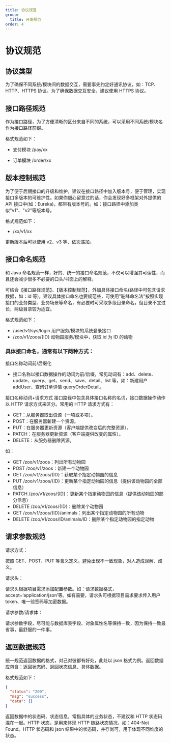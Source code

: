 ```yaml
---
title: 协议规范
group:
  title: 开发规范
order: 4
---
```


# 协议规范

## 协议类型

为了确保不同系统/模块间的数据交互，需要事先约定好通讯协议，如：TCP、HTTP、HTTPS 协议。为了确保数据交互安全，建议使用 HTTPS 协议。

## 接口路径规范

作为接口路径，为了方便清晰的区分来自不同的系统，可以采用不同系统/模块名作为接口路径前缀。

格式规范如下：

- 支付模块 /pay/xx

- 订单模块 /order/xx

## 版本控制规范

为了便于后期接口的升级和维护，建议在接口路径中加入版本号，便于管理，实现接口多版本的可维护性。如果你细心留意过的话，你会发现好多框架对外提供的 API 接口中(如：Eureka)，都带有版本号的。如：接口路径中添加类似"v1"、"v2"等版本号。

格式规范如下：

- /xx/v1/xx

更新版本后可以使用 v2、v3 等、依次递加。

## 接口命名规范

和 Java 命名规范一样，好的、统一的接口命名规范，不仅可以增强其可读性，而且还会减少很多不必要的口头/书面上的解释。

可结合【接口路径规范】、【版本控制规范】，外加具体接口命名(路径中可包含请求数据，如：id 等)，建议具体接口命名也要规范些，可使用"驼峰命名法"按照实现接口的业务类型、业务场景等命名，有必要时可采取多级目录命名，但目录不宜过长，两级目录较为适宜。

格式规范如下：

- /user/v1/sys/login 用户服务/模块的系统登录接口
- /zoo/v1/zoos/{ID} 动物园服务/模块中，获取 id 为 ID 的动物

### 具体接口命名，通常有以下两种方式：

接口名称动词前/后缀化

- 接口名称以接口数据操作的动词为前/后缀，常见动词有：add、delete、update、query、get、send、save、detail、list 等，如：新建用户 addUser、查询订单详情 queryOrderDetail。

接口名称动词+请求方式
接口路径中包含具体接口名称的名词，接口数据操作动作以 HTTP 请求方式来区分。常用的 HTTP 请求方式有：

- GET：从服务器取出资源（一项或多项）。
- POST：在服务器新建一个资源。
- PUT：在服务器更新资源（客户端提供改变后的完整资源）。
- PATCH：在服务器更新资源（客户端提供改变的属性）。
- DELETE：从服务器删除资源。

如：

- GET /zoo/v1/zoos：列出所有动物园
- POST /zoo/v1/zoos：新建一个动物园
- GET /zoo/v1/zoos/{ID}：获取某个指定动物园的信息
- PUT /zoo/v1/zoos/{ID}：更新某个指定动物园的信息（提供该动物园的全部信息）
- PATCH /zoo/v1/zoos/{ID}：更新某个指定动物园的信息（提供该动物园的部分信息）
- DELETE /zoo/v1/zoos/{ID}：删除某个动物园
- GET /zoo/v1/zoos/{ID}/animals：列出某个指定动物园的所有动物
- DELETE /zoo/v1/zoos/ID/animals/ID：删除某个指定动物园的指定动物

## 请求参数规范

请求方式：

按照 GET、POST、PUT 等含义定义，避免出现不一致现象，对人造成误解、歧义。

请求头：

请求头根据项目需求添加配置参数。如：请求数据格式，accept=‘application/json’等。如有需要，请求头可根据项目需求要求传入用户 token、唯一验签码等加密数据。

请求参数/请求体：

请求参数字段，尽可能与数据库表字段、对象属性名等保持一致，因为保持一致最省事，最舒服的一件事。

## 返回数据规范

统一规范返回数据的格式，对己对彼都有好处，此处以 json 格式为例。返回数据应包含：返回状态码、返回状态信息、具体数据。

格式规范如下：

```json
{
  "status": "200",
  "msg": "success",
  "data": {}
}
```

返回数据中的状态码、状态信息，常指具体的业务状态，不建议和 HTTP 状态码混在一起。HTTP 状态，是用来体现 HTTP 链路状态情况，如：404-Not Found。HTTP 状态码和 json 结果中的状态码，并存尚可，用于体现不同维度的状态。
